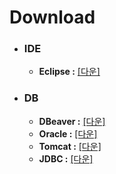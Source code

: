 # Download

- ### IDE
  - **Eclipse :** [[다운]](https://www.eclipse.org/downloads/packages/)

- ### DB
  - **DBeaver :** [[다운]](https://dbeaver.io/download/)
  - **Oracle :** [[다운]](https://www.oracle.com/database/technologies/xe-downloads.html)
  - **Tomcat :** [[다운]](https://tomcat.apache.org/download-90.cgi)
  - **JDBC :** [[다운]](https://www.oracle.com/kr/database/technologies/appdev/jdbc-downloads.html)
